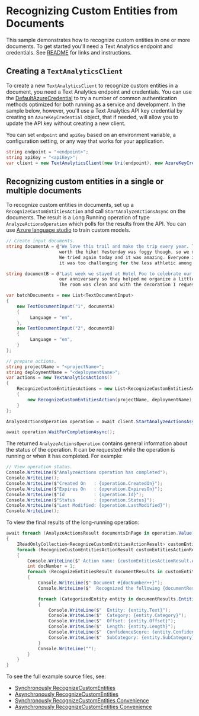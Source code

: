 # Recognizing Custom Entities from Documents
This sample demonstrates how to recognize custom entities in one or more documents. To get started you'll need a Text Analytics endpoint and credentials.  See [README][README] for links and instructions.

## Creating a `TextAnalyticsClient`

To create a new `TextAnalyticsClient` to recognize custom entities in a document, you need a Text Analytics endpoint and credentials.  You can use the [DefaultAzureCredential][DefaultAzureCredential] to try a number of common authentication methods optimized for both running as a service and development.  In the sample below, however, you'll use a Text Analytics API key credential by creating an `AzureKeyCredential` object, that if needed, will allow you to update the API key without creating a new client.

You can set `endpoint` and `apiKey` based on an environment variable, a configuration setting, or any way that works for your application.

```C# Snippet:CreateTextAnalyticsClient
string endpoint = "<endpoint>";
string apiKey = "<apiKey>";
var client = new TextAnalyticsClient(new Uri(endpoint), new AzureKeyCredential(apiKey));
```

## Recognizing custom entities in a single or multiple documents

To recognize custom entities in documents, set up a `RecognizeCustomEntitiesAction` and call `StartAnalyzeActionsAsync` on the documents. The result is a Long Running operation of type `AnalyzeActionsOperation` which polls for the results from the API. You can use [Azure language studio][azure_language_studio] to train custom models.

```C# Snippet:RecognizeCustomEntitiesActionAsync
// Create input documents.
string documentA = @"We love this trail and make the trip every year. The views are breathtaking and well
                    worth the hike! Yesterday was foggy though, so we missed the spectacular views.
                    We tried again today and it was amazing. Everyone in my family liked the trail although
                    it was too challenging for the less athletic among us.";

string documentB = @"Last week we stayed at Hotel Foo to celebrate our anniversary. The staff knew about
                    our anniversary so they helped me organize a little surprise for my partner.
                    The room was clean and with the decoration I requested. It was perfect!";

var batchDocuments = new List<TextDocumentInput>
{
    new TextDocumentInput("1", documentA)
    {
         Language = "en",
    },
    new TextDocumentInput("2", documentB)
    {
         Language = "en",
    }
};

// prepare actions.
string projectName = "<projectName>";
string deploymentName = "<deploymentName>";
var actions = new TextAnalyticsActions()
{
    RecognizeCustomEntitiesActions = new List<RecognizeCustomEntitiesAction>()
    {
        new RecognizeCustomEntitiesAction(projectName, deploymentName);
    }
};

AnalyzeActionsOperation operation = await client.StartAnalyzeActionsAsync(batchDocuments, actions);

await operation.WaitForCompletionAsync();
```

The returned `AnalyzeActionsOperation` contains general information about the status of the operation. It can be requested while the operation is running or when it has completed. For example:

```C# Snippet:RecognizeCustomEntitiesActionOperationStatus
// View operation status.
Console.WriteLine($"AnalyzeActions operation has completed");
Console.WriteLine();
Console.WriteLine($"Created On   : {operation.CreatedOn}");
Console.WriteLine($"Expires On   : {operation.ExpiresOn}");
Console.WriteLine($"Id           : {operation.Id}");
Console.WriteLine($"Status       : {operation.Status}");
Console.WriteLine($"Last Modified: {operation.LastModified}");
Console.WriteLine();
```

To view the final results of the long-running operation:

```C# Snippet:RecognizeCustomEntitiesActionAsyncViewResults
await foreach (AnalyzeActionsResult documentsInPage in operation.Value)
{
    IReadOnlyCollection<RecognizeCustomEntitiesActionResult> customEntitiesActionResults = documentsInPage.RecognizeCustomEntitiesResults;
    foreach (RecognizeCustomEntitiesActionResult customEntitiesActionResult in customEntitiesActionResults)
    {
        Console.WriteLine($" Action name: {customEntitiesActionResult.ActionName}");
        int docNumber = 1;
        foreach (RecognizeEntitiesResult documentResults in customEntitiesActionResult.DocumentsResults)
        {
            Console.WriteLine($" Document #{docNumber++}");
            Console.WriteLine($"  Recognized the following {documentResults.Entities.Count} entities:");

            foreach (CategorizedEntity entity in documentResults.Entities)
            {
                Console.WriteLine($"  Entity: {entity.Text}");
                Console.WriteLine($"  Category: {entity.Category}");
                Console.WriteLine($"  Offset: {entity.Offset}");
                Console.WriteLine($"  Length: {entity.Length}");
                Console.WriteLine($"  ConfidenceScore: {entity.ConfidenceScore}");
                Console.WriteLine($"  SubCategory: {entity.SubCategory}");
            }
            Console.WriteLine("");
        }
    }
}
```

To see the full example source files, see:

* [Synchronously RecognizeCustomEntities](https://github.com/Azure/azure-sdk-for-net/blob/main/sdk/textanalytics/Azure.AI.TextAnalytics/tests/samples/Sample9_RecognizeCustomEntities.cs)
* [Asynchronously RecognizeCustomEntities](https://github.com/Azure/azure-sdk-for-net/blob/main/sdk/textanalytics/Azure.AI.TextAnalytics/tests/samples//Sample9_RecognizeCustomEntitiesAsync.cs)
* [Synchronously RecognizeCustomEntities Convenience](https://github.com/Azure/azure-sdk-for-net/blob/main/sdk/textanalytics/Azure.AI.TextAnalytics/tests/samples/Sample9_RecognizeCustomEntitiesConvenience.cs)
* [Asynchronously RecognizeCustomEntities Convenience](https://github.com/Azure/azure-sdk-for-net/blob/main/sdk/textanalytics/Azure.AI.TextAnalytics/tests/samples/Sample9_RecognizeCustomEntitiesConvenienceAsync.cs)

<!-- LINKS -->
[azure_language_studio]: https://language.azure.com/
[README]: https://github.com/Azure/azure-sdk-for-net/blob/main/sdk/textanalytics/Azure.AI.TextAnalytics/README.md
[DefaultAzureCredential]: https://github.com/Azure/azure-sdk-for-net/blob/main/sdk/identity/Azure.Identity/README.md